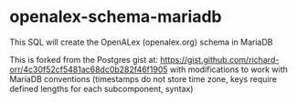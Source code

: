 # openalex-schema-mariadb

This SQL will create the OpenALex (openalex.org) schema in MariaDB

This is forked from the Postgres gist at: https://gist.github.com/richard-orr/4c30f52cf5481ac68dc0b282f46f1905 with modifications to work with MariaDB conventions (timestamps do not store time zone, keys require defined lengths for each subcomponent, syntax)
